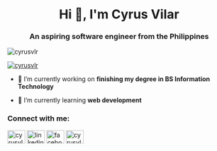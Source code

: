 <h1 align="center">Hi 👋, I'm Cyrus Vilar</h1>
<h3 align="center">An aspiring software engineer from the Philippines</h3>

<p align="left"> <img src="https://komarev.com/ghpvc/?username=cyrusvlr&label=Profile%20views&color=0e75b6&style=flat" alt="cyrusvlr" /> </p>

<p align="left"> <a href="https://twitter.com/cyrusvlr" target="blank"><img src="https://img.shields.io/twitter/follow/cyrusvlr?logo=twitter&style=for-the-badge" alt="cyrusvlr" /></a> </p>

- 🔭 I’m currently working on **finishing my degree in BS Information Technology**

- 🌱 I’m currently learning **web development**

<h3 align="left">Connect with me:</h3>
<p align="left">
<a href="https://twitter.com/cyrusvlr" target="blank"><img align="center" src="https://raw.githubusercontent.com/rahuldkjain/github-profile-readme-generator/master/src/images/icons/Social/twitter.svg" alt="cyrusvlr" height="30" width="40" /></a>
<a href="https://www.linkedin.com/in/cyrusvlr/" target="blank"><img align="center" src="https://raw.githubusercontent.com/rahuldkjain/github-profile-readme-generator/master/src/images/icons/Social/linked-in-alt.svg" alt="linkedin.com/cyrusvlr" height="30" width="40" /></a>
<a href="https://facebook.com/cyrusvlr" target="blank"><img align="center" src="https://raw.githubusercontent.com/rahuldkjain/github-profile-readme-generator/master/src/images/icons/Social/facebook.svg" alt="facebook.com/cyrusvlr" height="30" width="40" /></a>
<a href="https://instagram.com/cyrusvlr" target="blank"><img align="center" src="https://raw.githubusercontent.com/rahuldkjain/github-profile-readme-generator/master/src/images/icons/Social/instagram.svg" alt="cyrusvlr" height="30" width="40" /></a>
</p>
